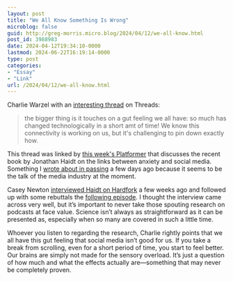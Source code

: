 ```yaml
---
layout: post
title: "We All Know Something Is Wrong"
microblog: false
guid: http://greg-morris.micro.blog/2024/04/12/we-all-know.html
post_id: 3988983
date: 2024-04-12T19:34:10-0000
lastmod: 2024-06-22T16:19:14-0000
type: post
categories:
- "Essay"
- "Link"
url: /2024/04/12/we-all-know.html
---
```

Charlie Warzel with an [interesting thread](https://www.threads.net/@cwarzel/post/C5Gx6dcx9PU) on Threads:

> the bigger thing is it touches on a gut feeling we all have: so much has changed technologically in a short amt of time! We know this connectivity is working on us, but it's challenging to pin down exactly how. 

This thread was linked by [this week's Platformer](https://www.platformer.news/anxious-generation-jonathan-haidt-debate-critique/) that discusses the recent book by Jonathan Haidt on the links between anxiety and social media. Something I [wrote about in passing](https://gregmorris.co.uk/2024/04/09/but-the-algorithm.html) a few days ago because it seems to be the talk of the media industry at the moment. 

Casey Newton [interviewed Haidt on Hardfork](https://www.nytimes.com/2024/03/22/podcasts/hard-fork-apple-lawsuit-reddit-ipo.html) a few weeks ago and followed up with some rebuttals the [following episode](https://www.nytimes.com/2024/03/29/podcasts/ais-messy-moment-listeners-respond-to-jonathan-haidt-shrimp-jesus.html). I thought the interview came across very well, but it’s important to never take those spouting research on podcasts at face value. Science isn’t always as straightforward as it can be presented as, especially when so many are covered in such a little time.

Whoever you listen to regarding the research, Charlie rightly points that we all have this gut feeling that social media isn’t good for us. If you take a break from scrolling, even for a short period of time, you start to feel better. Our brains are simply not made for the sensory overload. It’s just a question of how much and what the effects actually are—something that may never be completely proven. 


